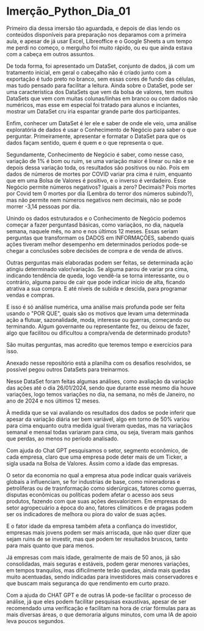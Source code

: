 # Imerção_Python_Dia_01

Primeiro dia dessa imersão tão aguardada, e depois de dias lendo os conteúdos disponíveis para preparação nos deparamos com a primeira aula, e apesar de já usar Excel, Libreoffice e o Google Sheets a um tempo me perdi no começo, o mergulho foi muito rápido, ou eu que ainda estava com a cabeça em outros assuntos.

De toda forma, foi apresentado um DataSet, conjunto de dados, já com um tratamento inicial, em geral o cabeçalho não é criado junto com a exportação é tudo preto no branco, sem essas cores de fundo das células, mas tudo pensado para facilitar a leitura. Ainda sobre o DataSet, pode ser uma característica dos DataSets que vem da bolsa de valores, tem muitos DataSets que vem com muitas colunas/linhas em branco ou com dados não numéricos, mas esse em especial foi tratado para alunos e inciantes, mostrar um DataSet cru iria espantar grande parte dos participantes.

Enfim, conhecer um DataSet é ler ele e saber de onde ele veio, uma análise exploratória de dados é usar o Conhecimento de Negócio para saber o que perguntar. Primeiramente, apresentar e formatar o DataSet para que os dados façam sentido, quem é quem e o que representa o que.

Segundamente, Conhecimento de Negócio é saber, como nesse caso, variação de 1% é bom ou ruim, se uma variação maior é linear ou não e se depois dessa variação toda, os resultados são positivos ou não. Pois em dados de números de mortes por COVID variar pra cima é ruim, enquanto que em uma Bolsa de Valores é positivo, e o inverso é verdadeiro. Esse Negócio permite números negativos? Iguais a zero? Decimais? Pois mortes por Covid tem 0 mortes por dia (Lembra do terror dos números subindo?), mas não permite nem números negativos nem decimais, não se pode morrer -3,14 pessoas por dia.

Unindo os dados estruturados e o Conhecimento de Negócio podemos começar a fazer perguntasd básicas, como variaçãos, no dia, naquela semana, naquele mês, no ano e nos últimos 12 meses. Essas seriam perguntas que transformam os DADOS em INFORMAÇÕES, sabendo quais ações tiveram melhor desempenho em determinados períodos pode-se chegar a conclusões sobre decisões de compra e de venda de ativos.

Outras perguntas mais elaboradas podem ser feitas, se determinada ação atingiu determinado valor/variação. Se alguma parou de variar pra cima, indicando tendência de queda, logo vendê-la se torna interessante, ou o contrário, alguma parou de cair que pode indicar início de alta, ficando atrativa a sua compra. E até níveis de subida e descida, para programar vendas e compras.

E isso é só análise numérica, uma análise mais profunda pode ser feita usando o "POR QUE", quais são os motivos que levam uma determinada ação a flutuar, sazonalidade, moda, interesse ou guerras, começando ou terminando. Algum governante ou representante fez, ou deixou de fazer, algo que facilitou ou dificultou a compra/venda de determinado produto?

São muitas perguntas, mas acredito que teremos tempo e exercícios para isso.

Anexado nesse reposítório está a planilha com os desafios resolvidos, se possível pegou outros DataSets para treinarmos.

Nesse DataSet foram feitas algumas análises, como avaliação da variação das ações até o dia 26/01/2024, sendo que durante esse mesmo dia houve variações, logo temos variações no dia, na semana, no mês de Janeiro, no ano de 2024 e nos últimos 12 meses.

À medida que se vai avaliando os resultados dos dados se pode inferir que apesar da variação diária ser bem variável, algo em torno de 50% variou para cima enquanto outra medida igual tiveram quedas, mas na variaçãos semanal e mensal todas variaram para cima, ou seja, tiveram mais ganhos que perdas, ao menos no período analisado.

Com ajuda do Chat GPT pesquisamos o setor, segmento econômico, de cada empresa, claro que uma empresa pode deter mais de um Ticker, a sigla usada na Bolsa de Valores. Assim como a idade das empresas.

O setor da economia no qual a empresa atua pode indicar quais variáveis globais a influenciam, se for industrias de base, como mineradoras e petrolíferas ou de trasnformação como siderúrgicas, fatores como guerras, disputas econômicas ou políticas podem afetar o acesso aos seus produtos, fazendo com que suas ações desvalorizem. Em empresas do setor agropecuário a época do ano, fatores climáticos e de pragas podem ser os indicadores de melhora ou piora do valor de suas ações.

E o fator idade da empresa também afeta a confiança do investidor, empresas mais jovens podem ser mais arriscada, que não quer dizer que sejam ruins de se investir, mas que podem ter resultados bruscos, tanto para mais quanto que para menos. 

Já empresas com mais idade, geralmente de mais de 50 anos, já são consolidadas, mais seguras e estáveis, podem gerar menores variações, em tempos tranquilos, mas dificilmente terão quedas, ainda mais quedas muito acentuadas, sendo indicadas para investidores mais conservadores e que buscam mais segurança do que rendimento em curto prazo.

Com a ajuda do CHAT GPT e de outras IA pode-se facilitar o processo de análise, já que eles podem facilitar pesquisas exaustivas, apesar de ser recomendado uma verificação e facilitam na hora de criar fórmulas para as mais diversas áreas, o que demoraria alguns minutos, com uma IA de apoio leva poucos segundos.
